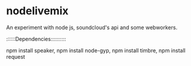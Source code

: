 nodelivemix
===========

An experiment with node js, soundcloud's api and some webworkers. 


::::::Dependencies::::::::::

npm install speaker,
npm install node-gyp,
npm install timbre,
npm install request
